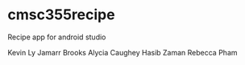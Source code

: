 # cmsc355recipe
Recipe app for android studio

Kevin Ly
Jamarr Brooks
Alycia Caughey
Hasib Zaman
Rebecca Pham
